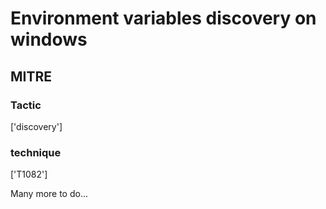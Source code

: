 # Environment variables discovery on windows

## MITRE

### Tactic
['discovery']

### technique
['T1082']

Many more to do...
